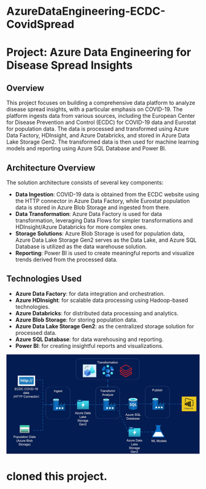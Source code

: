 # AzureDataEngineering-ECDC-CovidSpread
 
# Project: Azure Data Engineering for Disease Spread Insights

## Overview
This project focuses on building a comprehensive data platform to analyze disease spread insights, with a particular emphasis on COVID-19. The platform ingests data from various sources, including the European Center for Disease Prevention and Control (ECDC) for COVID-19 data and Eurostat for population data. The data is processed and transformed using Azure Data Factory, HDInsight, and Azure Databricks, and stored in Azure Data Lake Storage Gen2. The transformed data is then used for machine learning models and reporting using Azure SQL Database and Power BI.

## Architecture Overview
The solution architecture consists of several key components:
- **Data Ingestion**: COVID-19 data is obtained from the ECDC website using the HTTP connector in Azure Data Factory, while Eurostat population data is stored in Azure Blob Storage and ingested from there.
- **Data Transformation**: Azure Data Factory is used for data transformation, leveraging Data Flows for simpler transformations and HDInsight/Azure Databricks for more complex ones.
- **Storage Solutions**: Azure Blob Storage is used for population data, Azure Data Lake Storage Gen2 serves as the Data Lake, and Azure SQL Database is utilized as the data warehouse solution.
- **Reporting**: Power BI is used to create meaningful reports and visualize trends derived from the processed data.

## Technologies Used
- **Azure Data Factory**: for data integration and orchestration.
- **Azure HDInsight**: for scalable data processing using Hadoop-based technologies.
- **Azure Databricks**: for distributed data processing and analytics.
- **Azure Blob Storage**: for storing population data.
- **Azure Data Lake Storage Gen2**: as the centralized storage solution for processed data.
- **Azure SQL Database**: for data warehousing and reporting.
- **Power BI**: for creating insightful reports and visualizations.

![alt text](image.png)

# cloned this project.